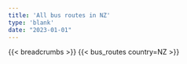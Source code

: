 ```yaml
---
title: 'All bus routes in NZ'
type: 'blank'
date: "2023-01-01"
---
```


{{< breadcrumbs >}}
{{< bus_routes country=NZ >}}

